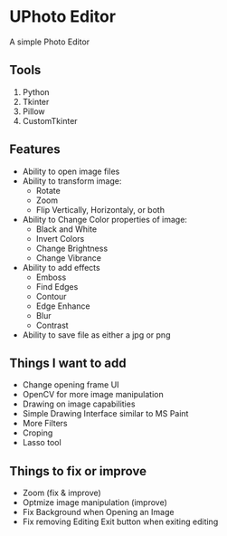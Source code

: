 # UPhoto Editor

A simple Photo Editor 

## Tools

1. Python
2. Tkinter
3. Pillow
4. CustomTkinter

## Features

* Ability to open image files
* Ability to transform image:
    - Rotate
    - Zoom
    - Flip Vertically, Horizontaly, or both
* Ability to Change Color properties of image:
    - Black and White
    - Invert Colors
    - Change Brightness 
    - Change Vibrance
* Ability to add effects
    - Emboss
    - Find Edges
    - Contour
    - Edge Enhance
    - Blur
    - Contrast
* Ability to save file as either a jpg or png

## Things I want to add

* Change opening frame UI
* OpenCV for more image manipulation
* Drawing on image capabilities
* Simple Drawing Interface similar to MS Paint
* More Filters
* Croping
* Lasso tool

## Things to fix or improve

* Zoom (fix & improve)
* Optmize image manipulation (improve)
* Fix Background when Opening an Image
* Fix removing Editing Exit button when exiting editing 